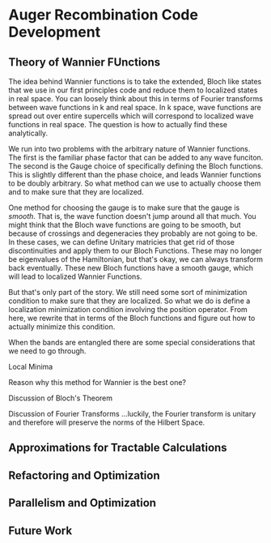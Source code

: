 # Auger Recombination Code Development

## Theory of Wannier FUnctions
The idea behind Wannier functions is to take the extended, Bloch like
states that we use in our first principles code and reduce them to
localized states in real space. You can loosely think about this in
terms of Fourier transforms between wave functions in k and real space.
In k space, wave functions are spread out over entire supercells which
will correspond to localized wave functions in real space. The question
is how to actually find these analytically.

We run into two problems with the arbitrary nature of Wannier functions.
The first is the familiar phase factor that can be added to any wave
funciton. The second is the Gauge choice of specifically defining the
Bloch functions. This is slightly different than the phase choice, and
leads Wannier functions to be doubly arbitrary. So what method can we
use to actually choose them and to make sure that they are localized.

One method for choosing the gauge is to make sure that the gauge is
*smooth*. That is, the wave function doesn't jump around all that much.
You might think that the Bloch wave functions are going to be smooth,
but because of crossings and degeneracies they probably are not going to
be. In these cases, we can define Unitary matricies that get rid of
those discontinuities and apply them to our Bloch Functions. These may
no longer be eigenvalues of the Hamiltonian, but that's okay, we can
always transform back eventually. These new Bloch functions have a
smooth gauge, which will lead to localized Wannier Functions.

But that's only part of the story. We still need some sort of
minimization condition to make sure that they are localized. So what we
do is define a localization minimization condition involving the
position operator. From here, we rewrite that in terms of the Bloch
functions and figure out how to actually minimize this condition.

When the bands are entangled there are some special considerations that
we need to go through.

Local Minima

Reason why this method for Wannier is the best one?

Discussion of Bloch's Theorem

Discussion of Fourier Transforms ...luckily, the Fourier transform is
unitary and therefore will preserve the norms of the Hilbert Space.

## Approximations for Tractable Calculations

## Refactoring and Optimization

## Parallelism and Optimization

## Future Work
